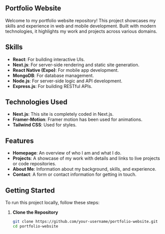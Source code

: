 ## Portfolio Website

Welcome to my portfolio website repository! This project showcases my skills and experience in web and mobile development. Built with modern technologies, it highlights my work and projects across various domains.

## Skills

- **React**: For building interactive UIs.
- **Next.js**: For server-side rendering and static site generation.
- **React Native (Expo)**: For mobile app development.
- **MongoDB**: For database management.
- **Node.js**: For server-side logic and API development.
- **Express.js**: For building RESTful APIs.

## Technologies Used

- **Next.js**: This site is completely coded in Next.js.
- **Framer-Motion**: Framer motion has been used for animations.
- **Tailwind CSS**: Used for styles.
  
## Features

- **Homepage**: An overview of who I am and what I do.
- **Projects**: A showcase of my work with details and links to live projects or code repositories.
- **About Me**: Information about my background, skills, and experience.
- **Contact**: A form or contact information for getting in touch.

## Getting Started

To run this project locally, follow these steps:

1. **Clone the Repository**

   ```bash
   git clone https://github.com/your-username/portfolio-website.git
   cd portfolio-website
